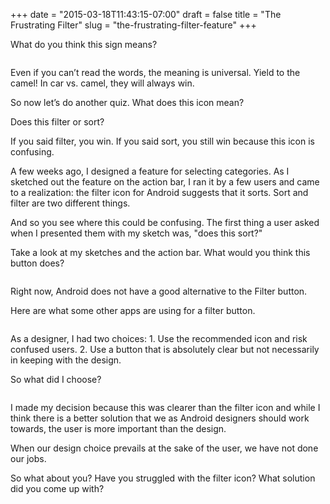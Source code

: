 +++
date = "2015-03-18T11:43:15-07:00"
draft = false
title = "The Frustrating Filter"
slug = "the-frustrating-filter-feature"
+++

What do you think this sign means?

<img class="img-responsive img-centered" src="/images/calmel.png" alt="">
Even if you can’t read the words, the meaning is universal. Yield to the camel! In car vs. camel, they will always win.So now let’s do another quiz. What does this icon mean?

<img class="img-responsive img-centered" src="/images/filtericon.png" alt="">
<div class="image-caption">Does this filter or sort?</div>If you said filter, you win. If you said sort, you still win because this icon is confusing. A few weeks ago, I designed a feature for selecting categories. As I sketched out the feature on the action bar, I ran it by a few users and came to a realization: the filter icon for Android suggests that it sorts. Sort and filter are two different things. And so you see where this could be confusing. The first thing a user asked when I presented them with my sketch was, "does this sort?" 

Take a look at my sketches and the action bar. What would you think this button does?
<img class="img-responsive img-centered" src="/images/WireFrames.jpg" alt="">Right now, Android does not have a good alternative to the Filter button. Here are what some other apps are using for a filter button. <img class="img-responsive img-centered" src="/images/fitmob.jpg" alt="">As a designer, I had two choices: 1. Use the recommended icon and risk confused users. 2. Use a button that is absolutely clear but not necessarily in keeping with the design. So what did I choose? <img class="img-responsive img-centered" src="/images/actionbar.png" alt="">
I made my decision because this was clearer than the filter icon and while I think there is a better solution that we as Android designers should work towards, the user is more important than the design. When our design choice prevails at the sake of the user, we have not done our jobs. So what about you? Have you struggled with the filter icon? What solution did you come up with?